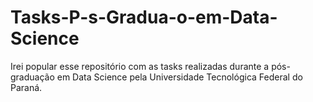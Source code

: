 # Tasks-P-s-Gradua-o-em-Data-Science
Irei popular esse repositório com as tasks realizadas durante a pós-graduação em Data Science pela Universidade Tecnológica Federal do Paraná.
